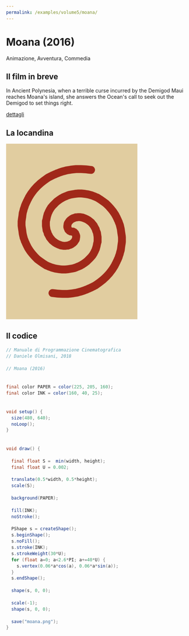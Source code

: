 ```yaml
---
permalink: /examples/volume5/moana/
---
```

# Moana (2016)

Animazione, Avventura, Commedia

## Il film in breve
In Ancient Polynesia, when a terrible curse incurred by the Demigod Maui reaches Moana's island, she answers the Ocean's call to seek out the Demigod to set things right.

[dettagli](https://www.imdb.com/title/tt3521164/)

## La locandina
<img src="moana.png"  width="360px" title="Moana">


## Il codice
```java
// Manuale di Programmazione Cinematografica
// Daniele Olmisani, 2018

// Moana (2016)


final color PAPER = color(225, 205, 160);
final color INK = color(160, 40, 25);


void setup() {
  size(480, 640);
  noLoop();
}


void draw() {
  
  final float S =  min(width, height);
  final float U = 0.002;
  
  translate(0.5*width, 0.5*height);
  scale(S);
  
  background(PAPER);

  fill(INK);  
  noStroke();
  
  PShape s = createShape();
  s.beginShape();
  s.noFill();
  s.stroke(INK);
  s.strokeWeight(30*U);
  for (float a=0; a<2.6*PI; a+=40*U) {
    s.vertex(0.06*a*cos(a), 0.06*a*sin(a)); 
  }
  s.endShape();
  
  shape(s, 0, 0);
  
  scale(-1);
  shape(s, 0, 0);

  save("moana.png");
}
```
